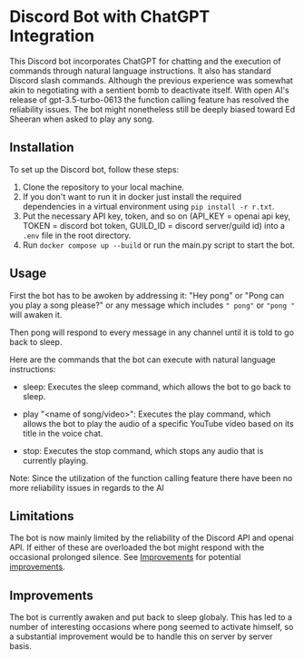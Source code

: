# Discord Bot with ChatGPT Integration

This Discord bot incorporates ChatGPT for chatting and the execution of commands through natural language instructions. It also has standard Discord slash commands. Although the previous experience was somewhat akin to negotiating with a sentient bomb to deactivate itself. With open AI's release of gpt-3.5-turbo-0613 the function calling feature has resolved the reliability issues. The bot might nonetheless still be deeply biased toward Ed Sheeran when asked to play any song.

## Installation

To set up the Discord bot, follow these steps:

1. Clone the repository to your local machine.
2. If you don't want to run it in docker just install the required dependencies in a virtual environment using `pip install -r r.txt`.
3. Put the necessary API key, token, and so on (API_KEY = openai api key, TOKEN = discord bot token, GUILD_ID = discord server/guild id) into a `.env` file in the root directory.
4. Run `docker compose up --build` or run the main.py script to start the bot.

## Usage

First the bot has to be awoken by addressing it:
  "Hey pong" or "Pong can you play a song please?" or any message which includes `" pong"` or `"pong "` will awaken it.

Then pong will respond to every message in any channel until it is told to go back to sleep.

Here are the commands that the bot can execute with natural language instructions:

- sleep: Executes the sleep command, which allows the bot to go back to sleep.

- play "<name of song/video>": Executes the play command, which allows the bot to play the audio of a specific YouTube video based on its title in the voice chat.

- stop: Executes the stop command, which stops any audio that is currently playing.

Note: Since the utilization of the function calling feature there have been no more reliability issues in regards to the AI
  
## Limitations
The bot is now mainly limited by the reliability of the Discord API and openai API. If either of these are overloaded the bot might respond with the occasional prolonged silence. See [Improvements](#improvements) for potential [improvements](#improvements).


## Improvements
The bot is currently awaken and put back to sleep globaly. This has led to a number of interesting occasions where pong seemed to activate himself, so a substantial improvement would be to handle this on server by server basis.
